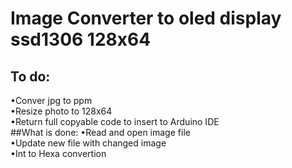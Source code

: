 # Image Converter to oled display ssd1306 128x64
## To do:
•Conver jpg to ppm<br>
•Resize photo to 128x64<br>
•Return full copyable code to insert to Arduino IDE<br>
##What is done:
•Read and open image file<br>
•Update new file with changed image<br>
•Int to Hexa convertion<br>
